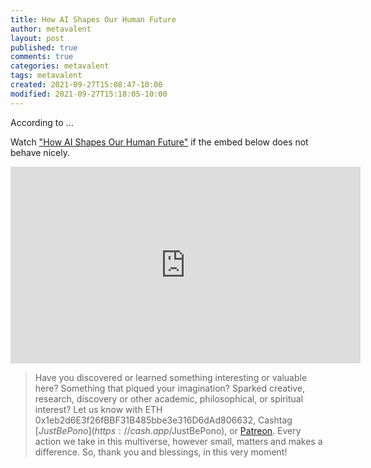 ```yaml
---
title: How AI Shapes Our Human Future
author: metavalent
layout: post
published: true
comments: true
categories: metavalent
tags: metavalent
created: 2021-09-27T15:08:47-10:00
modified: 2021-09-27T15:18:05-10:00
---
```


According to ...

Watch ["How AI Shapes Our Human Future"](https://youtu.be/H0No6x5FYGo) if the embed below does not behave nicely. 

<div class="embed-container"><iframe loading="lazy" width="560" height="315" src="https://www.youtube.com/embed/H0No6x5FYGo" title="YouTube video player" frameborder="0" allow="accelerometer; autoplay; clipboard-write; encrypted-media; gyroscope; picture-in-picture" allowfullscreen></iframe></div>

> Have you discovered or learned something interesting or valuable here? Something that piqued your imagination? Sparked creative, research, discovery or other academic, philosophical, or spiritual interest? Let us know with ETH 0x1eb2d6E3f26fBBF31B485bbe3e316D6dAd806632, Cashtag [$JustBePono](https://cash.app/$JustBePono), or [Patreon](https://patreon.com/metavalent). Every action we take in this multiverse, however small, matters and makes a difference. So, thank you and blessings, in this very moment!

